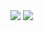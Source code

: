 <span><img align="center" src="https://github-readme-stats.vercel.app/api?username=falgon&show_icons=true&count_private=true" /></span>
<span><img align="center" src="https://github-readme-stats.vercel.app/api/top-langs/?username=falgon&layout=compact" /></span>
